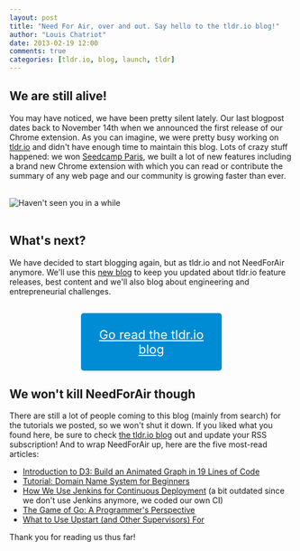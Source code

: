 ```yaml
---
layout: post
title: "Need For Air, over and out. Say hello to the tldr.io blog!"
author: "Louis Chatriot"
date: 2013-02-19 12:00
comments: true
categories: [tldr.io, blog, launch, tldr]
---
```



## We are still alive!
You may have noticed, we have been pretty silent lately. Our last
blogpost dates back to November 14th when we announced the first release of our Chrome extension.
As you can imagine, we were pretty busy working on
[tldr.io](http://tldr.io) and didn't have enough time to maintain this
blog. Lots of crazy stuff happened: we won
[Seedcamp Paris](http://www.seedcamp.com/2012/12/a-worthy-finish-to-2012-seedcamp-paris.html), we built a lot of new features
including a brand new Chrome extension with which you can read or contribute the summary of any web page and
our community is growing faster than ever.

<br><img src="http://i.imgur.com/Uq82yyl.jpg" alt="Haven't seen you in a while"><br><br>

## What's next?
We have decided to start blogging again, but as tldr.io and not
NeedForAir anymore. We'll use this [new blog](http://blog.tldr.io) to
keep you updated about tldr.io feature releases, best content and we'll also
blog about engineering and entrepreneurial challenges.

<a target="_blank" href="http://blog.tldr.io" style="padding:25px;background:#008CD4;display:block;width:200px;margin:30px auto 0px auto;font-size:22px;font-family:CassanetBold, Helvetica Neue, Helvetica,border-radius:5px;color:white;border-radius:5px; text-align: center;">Go read the tldr.io blog</a>

## We won't kill NeedForAir though
There are still a lot of people coming to this blog (mainly from
search) for the tutorials we posted, so we won't shut it down. If you liked what you found here, be
sure to check [the tldr.io blog](http://blog.tldr.io) out and update your RSS subscription! And to wrap NeedForAir up, here are the five most-read articles:

<ul>
  <li><a href="http://needforair.com/blog/2012/05/09/d3-tutorial/">Introduction to D3: Build an Animated Graph in 19 Lines of Code</a></li>
  <li><a href="http://needforair.com/blog/2012/04/22/dns-redirections/">Tutorial: Domain Name System for Beginners</a></li>
  <li><a href="http://needforair.com/blog/2012/07/09/jenkins-in-production/">How We Use Jenkins for Continuous Deployment</a> (a bit outdated since we don't use Jenkins anymore,
 we coded our own CI)</li>
  <li><a href="http://needforair.com/blog/2012/04/18/game-of-go/">The Game of Go: A Programmer's Perspective</a></li>
  <li><a href="http://needforair.com/blog/2012/08/22/upstart-and-node/">What to Use Upstart (and Other Supervisors) For</a></li>

</ul>

Thank you for reading us thus far!
